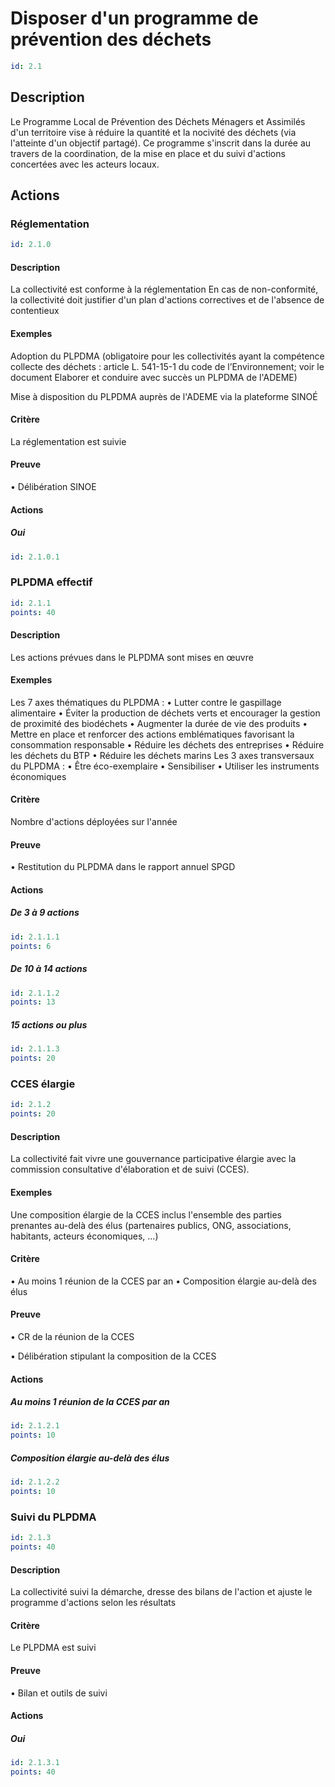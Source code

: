 # Disposer d'un programme de prévention des déchets
```yaml
id: 2.1
```
## Description
Le Programme Local de Prévention des Déchets Ménagers et Assimilés d'un territoire vise à réduire la quantité et la nocivité des déchets (via l'atteinte d'un objectif partagé). Ce programme s'inscrit dans la durée au travers de la coordination, de la mise en place et du suivi d'actions concertées avec les acteurs locaux.

## Actions
### Réglementation
```yaml
id: 2.1.0
```
#### Description
La collectivité est conforme à la réglementation
En cas de non-conformité, la collectivité doit justifier d'un plan d'actions correctives et de l'absence de contentieux

#### Exemples
Adoption du PLPDMA (obligatoire pour les collectivités ayant la compétence collecte des déchets : article L. 541-15-1 du code de l’Environnement; voir le document Elaborer et conduire avec succès un PLPDMA de l'ADEME)

Mise à disposition du PLPDMA auprès de l'ADEME via la plateforme SINOÉ

#### Critère
La réglementation est suivie

#### Preuve
• Délibération SINOE

#### Actions
##### Oui
```yaml
id: 2.1.0.1
```


### PLPDMA effectif
```yaml
id: 2.1.1
points: 40
```
#### Description
Les actions prévues dans le PLPDMA sont mises en œuvre

#### Exemples
Les 7 axes thématiques du PLPDMA :
• Lutter contre le gaspillage alimentaire
• Éviter la production de déchets verts et encourager la gestion de proximité des biodéchets
• Augmenter la durée de vie des produits
• Mettre en place et renforcer des actions emblématiques favorisant la consommation responsable
• Réduire les déchets des entreprises
• Réduire les déchets du BTP
• Réduire les déchets marins
Les 3 axes transversaux du PLPDMA :
• Être éco-exemplaire
• Sensibiliser
• Utiliser les instruments économiques

#### Critère
Nombre d'actions déployées sur l'année

#### Preuve
• Restitution du PLPDMA dans le rapport annuel SPGD

#### Actions
##### De 3 à 9 actions
```yaml
id: 2.1.1.1
points: 6
```

##### De 10 à 14 actions
```yaml
id: 2.1.1.2
points: 13
```

##### 15 actions ou plus
```yaml
id: 2.1.1.3
points: 20
```


### CCES élargie
```yaml
id: 2.1.2
points: 20
```
#### Description
La collectivité fait vivre une gouvernance participative élargie avec la commission consultative d'élaboration et de suivi (CCES).

#### Exemples
Une composition élargie de la CCES inclus l'ensemble des parties prenantes au-delà des élus (partenaires publics, ONG, associations, habitants, acteurs économiques, …)

#### Critère
• Au moins 1 réunion de la CCES par an
• Composition élargie au-delà des élus

#### Preuve
• CR de la réunion de la CCES

• Délibération stipulant la composition de la CCES

#### Actions
##### Au moins 1 réunion de la CCES par an
```yaml
id: 2.1.2.1
points: 10
```

##### Composition élargie au-delà des élus
```yaml
id: 2.1.2.2
points: 10
```


### Suivi du PLPDMA
```yaml
id: 2.1.3
points: 40
```
#### Description
La collectivité suivi la démarche, dresse des bilans de l'action et ajuste le programme d'actions selon les résultats

#### Critère
Le PLPDMA est suivi

#### Preuve
• Bilan et outils de suivi

#### Actions
##### Oui
```yaml
id: 2.1.3.1
points: 40
```



